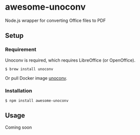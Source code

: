# awesome-unoconv
Node.js wrapper for converting Office files to PDF

## Setup

### Requirement
Unoconv is required, which requires LibreOffice (or OpenOffice).
```
$ brew install unoconv
```

Or pull Docker image [unoconv](https://github.com/zxhaaa6/unoconv).

### Installation
```
$ npm install awesome-unoconv
```

## Usage
Coming soon
